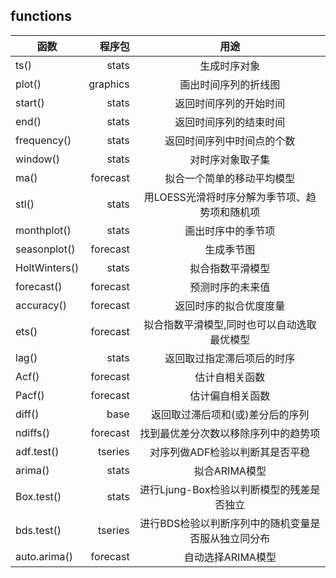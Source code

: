 ## functions
| 函数        | 程序包   |  用途  |
| --------   | -----:  | :----:  |
| ts()           | stats       | 生成时序对象 |
| plot()         | graphics    | 画出时间序列的折线图 |
| start()        | stats       | 返回时间序列的开始时间 |
| end()          | stats       | 返回时间序列的结束时间 |
| frequency()    | stats       | 返回时间序列中时间点的个数 |
| window()       | stats       | 对时序对象取子集 |
| ma()           | forecast    | 拟合一个简单的移动平均模型 |
| stl()          | stats       | 用LOESS光滑将时序分解为季节项、趋势项和随机项 |
| monthplot()    | stats       | 画出时序中的季节项 |
| seasonplot()   | forecast    | 生成季节图 |
| HoltWinters()  | stats       | 拟合指数平滑模型 |
| forecast()     | forecast    | 预测时序的未来值 |
| accuracy()     | forecast    | 返回时序的拟合优度度量 |
| ets()          | forecast    | 拟合指数平滑模型,同时也可以自动选取最优模型 |
| lag()          | stats       | 返回取过指定滞后项后的时序 |
| Acf()          | forecast    | 估计自相关函数 |
| Pacf()         | forecast    | 估计偏自相关函数 |
| diff()         | base        | 返回取过滞后项和(或)差分后的序列 |
| ndiffs()       | forecast    | 找到最优差分次数以移除序列中的趋势项 |
| adf.test()     | tseries     | 对序列做ADF检验以判断其是否平稳 |
| arima()        | stats       | 拟合ARIMA模型 |
| Box.test()     | stats       | 进行Ljung-Box检验以判断模型的残差是否独立 |
| bds.test()     | tseries     | 进行BDS检验以判断序列中的随机变量是否服从独立同分布 |
| auto.arima()   | forecast    | 自动选择ARIMA模型 |
